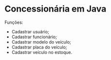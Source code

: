 # Concessionária em Java

Funções:

- Cadastrar usuário;
- Cadastrar funcionário;
- Cadastrar modelo do veículo;
- Cadastrar placa do veículo;
- Cadastrar veículo no estoque.
